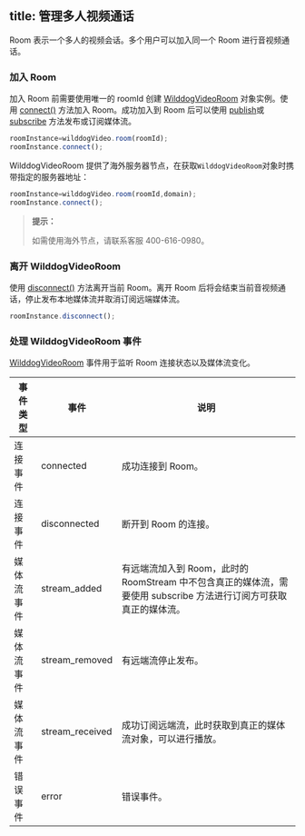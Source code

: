 title: 管理多人视频通话
---

Room 表示一个多人的视频会话。多个用户可以加入同一个 Room 进行音视频通话。

### 加入 Room
加入 Room 前需要使用唯一的 roomId 创建 [WilddogVideoRoom](/conference/Web/api/wilddogRoom.html) 对象实例。使用 [connect()](/conference/Web/api/wilddogRoom.html#connect) 方法加入 Room。成功加入到 Room 后可以使用 [publish](/conference/Web/api/wilddogRoom.html#publish)或 [subscribe](/conference/Web/api/wilddogRoom.html#subscribe) 方法发布或订阅媒体流。

```javascript
roomInstance=wilddogVideo.room(roomId);
roomInstance.connect();
```

WilddogVideoRoom 提供了海外服务器节点，在获取`WilddogVideoRoom`对象时携带指定的服务器地址：

```javascript
roomInstance=wilddogVideo.room(roomId,domain);
roomInstance.connect();
```

<blockquote class="notice">
  <p><strong>提示：</strong></p>
 如需使用海外节点，请联系客服 400-616-0980。
</blockquote>

### 离开 WilddogVideoRoom

使用 [disconnect()](/conference/Web/api/wilddogRoom.html#disconnect) 方法离开当前 Room。离开 Room 后将会结束当前音视频通话，停止发布本地媒体流并取消订阅远端媒体流。

```javascript
roomInstance.disconnect();
```

### 处理 WilddogVideoRoom 事件

[WilddogVideoRoom](/conference/Web/api/wilddogRoom.html#事件) 事件用于监听 Room 连接状态以及媒体流变化。


|事件类型|事件|说明|
|--|--|--|
|连接事件|connected|成功连接到 Room。|
|连接事件|disconnected|断开到 Room 的连接。|
|媒体流事件|stream_added|有远端流加入到 Room，此时的RoomStream 中不包含真正的媒体流，需要使用 subscribe 方法进行订阅方可获取真正的媒体流。|
|媒体流事件|stream_removed|有远端流停止发布。|
|媒体流事件|stream_received|成功订阅远端流，此时获取到真正的媒体流对象，可以进行播放。|
|错误事件|error|错误事件。|

